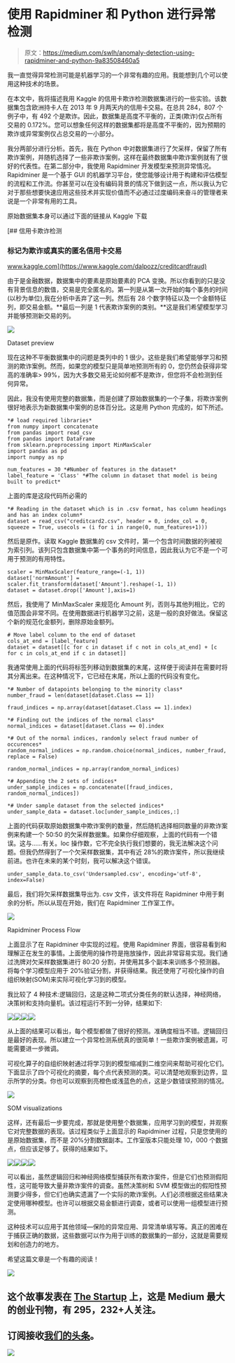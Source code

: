 # 使用 Rapidminer 和 Python 进行异常检测

> 原文：<https://medium.com/swlh/anomaly-detection-using-rapidminer-and-python-9a83508460a5>

我一直觉得异常检测可能是机器学习的一个非常有趣的应用。我能想到几个可以使用这种技术的场景。

在本文中，我将描述我用 Kaggle 的信用卡欺诈检测数据集进行的一些实验。该数据集包含欧洲持卡人在 2013 年 9 月两天内的信用卡交易。在总共 284，807 个例子中，有 492 个是欺诈。因此，数据集是高度不平衡的，正类(欺诈)仅占所有交易的 0.172%。您可以想象任何这样的数据集都将是高度不平衡的，因为预期的欺诈或异常案例仅占总交易的一小部分。

我分两部分进行分析。首先，我在 Python 中对数据集进行了欠采样，保留了所有欺诈案例，并随机选择了一些非欺诈案例，这样在最终数据集中欺诈案例就有了很好的代表性。在第二部分中，我使用 Rapidminer 开发模型来预测异常情况。Rapidminer 是一个基于 GUI 的机器学习平台，使您能够设计用于构建和评估模型的流程和工作流。你甚至可以在没有编码背景的情况下做到这一点，所以我认为它对于那些想要快速应用这些技术并实现价值而不必通过过度编码来奋斗的管理者来说是一个非常有用的工具。

原始数据集本身可以通过下面的链接从 Kaggle 下载

[](https://www.kaggle.com/dalpozz/creditcardfraud) [## 信用卡欺诈检测

### 标记为欺诈或真实的匿名信用卡交易

www.kaggle.com](https://www.kaggle.com/dalpozz/creditcardfraud) 

由于是金融数据，数据集中的要素是原始要素的 PCA 变换。所以你看到的只是没有背景信息的数值，交易是完全匿名的。第一列是从第一次开始的每个事务的时间(以秒为单位),我在分析中丢弃了这一列。然后有 28 个数字特征以及一个金额特征列，即交易金额。**最后一列是 1 代表欺诈案例的类别。**这是我们希望模型学习并能够预测新交易的列。

![](img/72a1307659e37cb0f354dcb4ed8d401c.png)

Dataset preview

现在这种不平衡数据集中的问题是类列中的 1 很少。这些是我们希望能够学习和预测的欺诈案例。然而，如果您的模型只是简单地预测所有的 0，您仍然会获得非常高的准确率> 99%，因为大多数交易无论如何都不是欺诈，但您将不会检测到任何异常。

因此，我没有使用完整的数据集，而是创建了原始数据集的一个子集，将欺诈案例很好地表示为新数据集中案例的总体百分比。这是用 Python 完成的，如下所述。

```
*# load required libraries*
from numpy import concatenate
from pandas import read_csv
from pandas import DataFrame
from sklearn.preprocessing import MinMaxScaler
import pandas as pd
import numpy as np

num_features = 30 *#Number of features in the dataset*
label_feature = 'Class' *#The column in dataset that model is being built to predict*
```

上面的库是这段代码所必需的

```
*# Reading in the dataset which is in .csv format, has column headings and has an index column*
dataset = read_csv("creditcard2.csv", header = 0, index_col = 0, squeeze = True, usecols = (i for i in range(0, num_features+1)))
```

然后是原作。读取 Kaggle 数据集的 csv 文件时，第一个包含时间数据的列被视为索引列。该列只包含数据集中第一个事务的时间信息，因此我认为它不是一个可用于预测的有用特性。

```
scaler = MinMaxScaler(feature_range=(-1, 1))
dataset['normAmount'] = scaler.fit_transform(dataset['Amount'].reshape(-1, 1))
dataset = dataset.drop(['Amount'],axis=1)
```

然后，我使用了 MinMaxScaler 来规范化 Amount 列，否则与其他列相比，它的值范围会非常不同。在使用数据进行机器学习之前，这是一般的良好做法。保留这个新的规范化金额列，删除原始金额列。

```
# Move label column to the end of dataset
cols_at_end = [label_feature]
dataset = dataset[[c for c in dataset if c not in cols_at_end] + [c for c in cols_at_end if c in dataset]]
```

我通常使用上面的代码将标签列移动到数据集的末尾，这样便于阅读并在需要时将其分离出来。在这种情况下，它已经在末尾，所以上面的代码没有变化。

```
*# Number of datapoints belonging to the minority class*
number_fraud = len(dataset[dataset.Class == 1])

fraud_indices = np.array(dataset[dataset.Class == 1].index)

*# Finding out the indices of the normal class*
normal_indices = dataset[dataset.Class == 0].index

*# Out of the normal indices, randomly select fraud number of occurences*
random_normal_indices = np.random.choice(normal_indices, number_fraud, replace = False)

random_normal_indices = np.array(random_normal_indices)

*# Appending the 2 sets of indices*
under_sample_indices = np.concatenate([fraud_indices, random_normal_indices])

*# Under sample dataset from the selected indices*
under_sample_data = dataset.loc[under_sample_indices,:]
```

上面的代码获取原始数据集中欺诈案例的数量，然后随机选择相同数量的非欺诈案例来构建一个 50:50 的欠采样数据集。如果你仔细观察，上面的代码有一个错误。这与……有关。loc 操作数，它不完全执行我们想要的，我无法解决这个问题。但我仍然得到了一个欠采样数据集，其中有近 28%的欺诈案件，所以我继续前进。也许在未来的某个时刻，我可以解决这个错误。

```
under_sample_data.to_csv('Undersampled.csv', encoding='utf-8', index=False)
```

最后，我们将欠采样数据集导出为. csv 文件，该文件将在 Rapidminer 中用于剩余的分析。所以从现在开始，我们在 Rapidminer 工作室工作。

![](img/d1be7b1ad70ecb8dcb35eb9bf1dc51c2.png)

Rapidminer Process Flow

上面显示了在 Rapidminer 中实现的过程。使用 Rapidminer 界面，很容易看到和理解正在发生的事情。上面使用的操作符是拖放操作，因此非常容易实现。我们通过洗牌对欠采样数据集进行 80:20 分割，并使用其多个副本来训练多个预测器。将每个学习模型应用于 20%验证分割，并获得结果。我还使用了可视化操作的自组织映射(SOM)来实际可视化学习到的模型。

我比较了 4 种技术:逻辑回归，这是这种二项式分类任务的默认选择，神经网络，决策树和支持向量机。该过程运行不到一分钟，结果如下:

![](img/91af3893a72066ff0816f8b840ab4763.png)![](img/b294dfa367da4dc8fa2cd063ce1a52b2.png)![](img/98f89ecefb0b31c016aed4392d93b687.png)![](img/9037346cdc80738e4e14c8195b7573aa.png)

从上面的结果可以看出，每个模型都做了很好的预测。准确度相当不错。逻辑回归是最好的表现。所以建立一个异常检测系统真的很简单！一些欺诈案例被遗漏，可能需要进一步微调。

可视化算子的自组织映射通过将学习到的模型缩减到二维空间来帮助可视化它们。下面显示了四个可视化的摘要，每个点代表预测的类。可以清楚地观察到边界，显示所学的分类。你也可以观察到亮橙色或浅蓝色的点，这是少数错误预测的情况。

![](img/a503af6f587b380090bede161ea38356.png)

SOM visualizations

这样，还有最后一步要完成，那就是使用整个数据集，应用学习到的模型，并观察它对完整数据的表现。该过程类似于上面显示的 Rapidminer 过程，只是您使用的是原始数据集，而不是 20%分割数据副本。工作室版本只能处理 10，000 个数据点，但应该足够了。获得的结果如下。

![](img/e32b21c42f67b389d25024083b73b3c8.png)![](img/87db90c5672111b55a4d3287163c1506.png)![](img/e8f2bfa14dbbea1e534f821e936c5c27.png)![](img/76bd326fcf29b73a4bab61bad15b3d9c.png)

可以看出，虽然逻辑回归和神经网络模型捕获所有欺诈案件，但是它们也预测假阳性，这可能导致大量非欺诈案件的调查。虽然决策树和 SVM 模型做出的假阳性预测要少得多，但它们也确实遗漏了一个实际的欺诈案例。人们必须根据这些结果决定使用哪种模型。也许可以根据交易金额进行调查，或者可以使用一组模型进行预测。

这种技术可以应用于其他领域—保险的异常应用、异常清单填写等。真正的困难在于捕获正确的数据，这些数据可以作为用于训练的数据集的一部分，这就是需要规划和创造力的地方。

希望这篇文章是一个有趣的阅读！

![](img/731acf26f5d44fdc58d99a6388fe935d.png)

## 这个故事发表在 [The Startup](https://medium.com/swlh) 上，这是 Medium 最大的创业刊物，有 295，232+人关注。

## 订阅接收[我们的头条](http://growthsupply.com/the-startup-newsletter/)。

![](img/731acf26f5d44fdc58d99a6388fe935d.png)